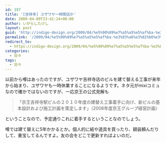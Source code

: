 ```yaml
---
id: 197
title: '[吉祥寺] ユザワヤ一時閉店か'
date: 2009-04-09T23:41:24+00:00
author: いがらしたけし
layout: post
guid: 'http://indigo-design.org/2009/04/%e5%90%89%e7%a5%a5%e5%af%ba-%e3%83%a6%e3%82%b6%e3%83%af%e3%83%a4%e4%b8%80%e6%99%82%e9%96%89%e5%ba%97%e3%81%8b/'
permalink: '/2009/04/%e5%90%89%e7%a5%a5%e5%af%ba-%e3%83%a6%e3%82%b6%e3%83%af%e3%83%a4%e4%b8%80%e6%99%82%e9%96%89%e5%ba%97%e3%81%8b/'
redirect_to:
  - https://indigo-design.org/2009/04/%e5%90%89%e7%a5%a5%e5%af%ba-%e3%83%a6%e3%82%b6%e3%83%af%e3%83%a4%e4%b8%80%e6%99%82%e9%96%89%e5%ba%97%e3%81%8b/
categories:
  - 日々
tags:
  - 日々
---
```

<p>以前から噂はあったのですが、ユザワヤ吉祥寺店のビルを建て替える工事が来年から始まり、ユザワヤも一時休業することになるようです。ネタ元がmixiコミュなので確かではないのですが、一応京王の公式見解も</p><blockquote>「京王吉祥寺駅ビルの２０１０年度の建替え工事着手に向け、新ビルの基本設計および施工計画を策定します」（2008年度京王グループ経営計画）</blockquote><p>ということなので、予定通りこれに着手するということなのでしょう。</p><p>噂では建て替えに5年かかるとか。個人的に紙や道具を買ったり、額装頼んだりして、重宝してるんですよ。友の会をどこで更新すればよいのだ。</p>